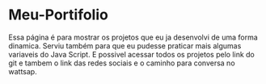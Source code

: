 # Meu-Portifolio

Essa página é para mostrar os projetos que eu ja desenvolvi de uma forma dinamica. Serviu também para que eu pudesse praticar mais algumas variaveis do Java Script.
E possivel acessar todos os projetos pelo link do git e tambem o link das redes sociais e o caminho para conversa no wattsap.
